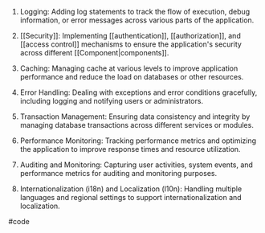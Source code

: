 1. Logging: Adding log statements to track the flow of execution, debug information, or error messages across various parts of the application.
   
2. [[Security]]: Implementing [[authentication]], [[authorization]], and [[access control]] mechanisms to ensure the application's security across different [[Component|components]].
   
3. Caching: Managing cache at various levels to improve application performance and reduce the load on databases or other resources.
   
4. Error Handling: Dealing with exceptions and error conditions gracefully, including logging and notifying users or administrators.
  
5. Transaction Management: Ensuring data consistency and integrity by managing database transactions across different services or modules.
   
6. Performance Monitoring: Tracking performance metrics and optimizing the application to improve response times and resource utilization.
   
7. Auditing and Monitoring: Capturing user activities, system events, and performance metrics for auditing and monitoring purposes.
   
8. Internationalization (i18n) and Localization (l10n): Handling multiple languages and regional settings to support internationalization and localization.

#code 